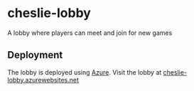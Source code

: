 cheslie-lobby
=============

A lobby where players can meet and join for new games

Deployment
----------

The lobby is deployed using [Azure](https://portal.azure.com). Visit the lobby at [cheslie-lobby.azurewebsites.net](https://cheslie-lobby.azurewebsites.net/)
